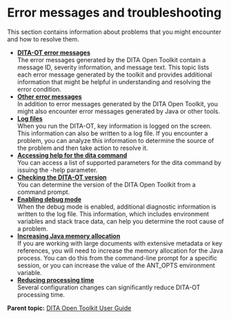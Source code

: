 # Error messages and troubleshooting

This section contains information about problems that you might encounter and how to resolve them.

-   **[DITA-OT error messages](../user-guide/DITA-messages.md)**  
The error messages generated by the DITA Open Toolkit contain a message ID, severity information, and message text. This topic lists each error message generated by the toolkit and provides additional information that might be helpful in understanding and resolving the error condition.
-   **[Other error messages](../user-guide/other-errors.md)**  
In addition to error messages generated by the DITA Open Toolkit, you might also encounter error messages generated by Java or other tools.
-   **[Log files](../user-guide/log-files.md)**  
When you run the DITA-OT, key information is logged on the screen. This information can also be written to a log file. If you encounter a problem, you can analyze this information to determine the source of the problem and then take action to resolve it.
-   **[Accessing help for the dita command](../user-guide/dita-command-help.md)**  
You can access a list of supported parameters for the dita command by issuing the -help parameter.
-   **[Checking the DITA-OT version](../user-guide/determining-version-of-ditaot.md)**  
You can determine the version of the DITA Open Toolkit from a command prompt.
-   **[Enabling debug mode](../user-guide/enabling-debug-mode.md)**  
When the debug mode is enabled, additional diagnostic information is written to the log file. This information, which includes environment variables and stack trace data, can help you determine the root cause of a problem.
-   **[Increasing Java memory allocation](../user-guide/increasing-the-jvm.md)**  
If you are working with large documents with extensive metadata or key references, you will need to increase the memory allocation for the Java process. You can do this from the command-line prompt for a specific session, or you can increase the value of the ANT\_OPTS environment variable.
-   **[Reducing processing time](../user-guide/reducing-processing-time.md)**  
Several configuration changes can significantly reduce DITA-OT processing time.

**Parent topic:** [DITA Open Toolkit User Guide](../user-guide/index.md)

